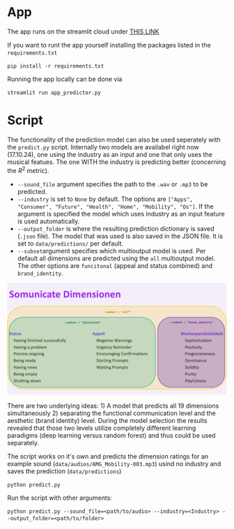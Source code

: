 # App
The app runs on the streamlit cloud under [THIS LINK](https://somunicate-predictor.streamlit.app/)

If you want to runt the app yourself installing the packages listed in the `requirements.txt` 

```
pip install -r requirements.txt
```
Running the app locally can be done via 
```
streamlit run app_predictor.py
```


# Script
The functionality of the prediction model can also be used seperately with the `predict.py` script. Internally two models are availabel right now (17.10.24), one using the industry as an input and one that only uses the musical featues. The one WITH the industry is predicting better (concerning the $R^2$ metric).

- `--sound_file` argument specifies the path to the `.wav` or `.mp3` to be predicted.
- `--industry` is set to `None` by default. The options are `["Apps", "Consumer", "Future", "Health", "Home", "Mobility", "Os"]`. If the argument is specified the model which uses industry as an input feature is used automatically.
- `--output_folder` is where the resulting prediction dictionary is saved (`.json` file). The model that was used is also saved in the JSON file. It is set to `data/predictions/` per default. 
- `--subset`argument specifies which multioutput model is used. Per default all dimensions are predicted using the `all` multioutput model. The other options are `funcitonal` (appeal and status combined) and `brand_identity`.

![dimensions predicted in predict.py script using different subsets](./misc/image.png)

There are two underlying ideas: 1) A model that predicts all 19 dimensions simultaneously 2) separating the functional communication level and the aesthetic (brand identity) level. During the model selection the results revealed that those two levels utilize completely different learning paradigms (deep learning versus random forest) and thus could be used separately. 


The script works on it's own and predicts the dimension ratings for an example sound (`data/audios/AMG_Mobility-003.mp3`) usind no industry and saves the prediction (`data/predictions`)
```
python predict.py
```

Run the script with other arguments:
```
python predict.py --sound_file=<path/to/audio> --industry=<Industry> --output_folder=<path/to/folder>
```
